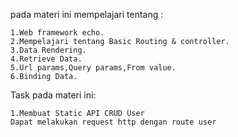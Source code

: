 pada materi ini mempelajari tentang :

    1.Web framework echo.
    2.Mempelajari tentang Basic Routing & controller.
    3.Data Rendering.
    4.Retrieve Data.
    5.Url params,Query params,From value.
    6.Binding Data.

Task pada materi ini:

    1.Membuat Static API CRUD User
    Dapat melakukan request http dengan route user 
